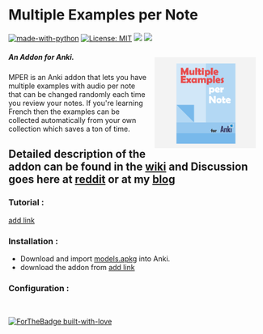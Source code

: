 # Multiple Examples per Note
[![made-with-python](https://img.shields.io/badge/Made%20with-Python-1f425f.svg)](https://www.python.org/) [![License: MIT](https://img.shields.io/badge/License-MIT-yellow.svg)](https://opensource.org/licenses/MIT)
<a title="Rate on AnkiWeb" href="add link"><img src="https://glutanimate.com/logos/ankiweb-rate.svg"></a> <a title="Buy me a coffee :)" href="https://ko-fi.com/B0B51L5RI"><img src="https://img.shields.io/badge/ko--fi-contribute-%23579ebd.svg"></a>



  <img style="margin:15px;" align="right" src="https://raw.githubusercontent.com/ShoroukAziz/multiple-examples-per-note/master/icons/logo.png" width="200px"  >

  ##### An Addon for Anki.

MPER is an Anki addon that lets you have multiple examples with audio per note that can be changed randomly each time you review your notes.
If you're learning French then the examples can be collected automatically from your own collection which saves a ton of time.

**Detailed description of the addon can be found in the [wiki](https://github.com/ShoroukAziz/multiple-examples-per-note/wiki) and Discussion goes here at [reddit]() or at my [blog]()**
---
### Tutorial :
[add link]()
### Installation :
  *   Download and import [models.apkg](https://github.com/ShoroukAziz/Anki-French-Delights/raw/master/light%20version/French-light.apkg) into Anki.
  * download the addon from [add link]()

### Configuration :




<br>

 [![ForTheBadge built-with-love](http://ForTheBadge.com/images/badges/built-with-love.svg)](https://github.com/ShoroukAziz/)
